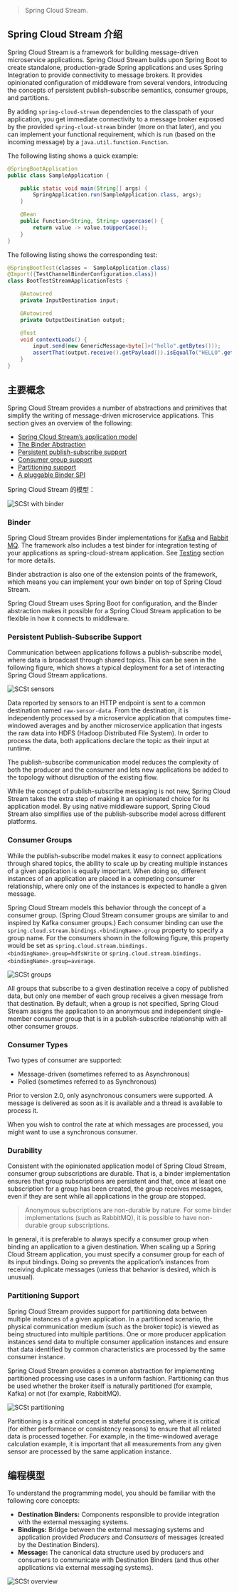 > Spring Cloud Stream.

## Spring Cloud Stream 介绍

Spring Cloud Stream is a framework for building message-driven microservice applications. Spring Cloud Stream builds upon Spring Boot to create standalone, production-grade Spring applications and uses Spring Integration to provide connectivity to message brokers. It provides opinionated configuration of middleware from several vendors, introducing the concepts of persistent publish-subscribe semantics, consumer groups, and partitions.

By adding `spring-cloud-stream` dependencies to the classpath of your application, you get immediate connectivity to a message broker exposed by the provided `spring-cloud-stream` binder (more on that later), and you can implement your functional requirement, which is run (based on the incoming message) by a `java.util.function.Function`.

The following listing shows a quick example:

```java
@SpringBootApplication
public class SampleApplication {

	public static void main(String[] args) {
		SpringApplication.run(SampleApplication.class, args);
	}

    @Bean
	public Function<String, String> uppercase() {
	    return value -> value.toUpperCase();
	}
}
```

The following listing shows the corresponding test:

```java
@SpringBootTest(classes =  SampleApplication.class)
@Import({TestChannelBinderConfiguration.class})
class BootTestStreamApplicationTests {

	@Autowired
	private InputDestination input;

	@Autowired
	private OutputDestination output;

	@Test
	void contextLoads() {
		input.send(new GenericMessage<byte[]>("hello".getBytes()));
		assertThat(output.receive().getPayload()).isEqualTo("HELLO".getBytes());
	}
}
```

## 主要概念

Spring Cloud Stream provides a number of abstractions and primitives that simplify the writing of message-driven microservice applications. This section gives an overview of the following:

- [Spring Cloud Stream’s application model](https://docs.spring.io/spring-cloud-stream/docs/3.2.7/reference/html/spring-cloud-stream.html#spring-cloud-stream-overview-application-model)
- [The Binder Abstraction](https://docs.spring.io/spring-cloud-stream/docs/3.2.7/reference/html/spring-cloud-stream.html#spring-cloud-stream-overview-binder-abstraction)
- [Persistent publish-subscribe support](https://docs.spring.io/spring-cloud-stream/docs/3.2.7/reference/html/spring-cloud-stream.html#spring-cloud-stream-overview-persistent-publish-subscribe-support)
- [Consumer group support](https://docs.spring.io/spring-cloud-stream/docs/3.2.7/reference/html/spring-cloud-stream.html#consumer-groups)
- [Partitioning support](https://docs.spring.io/spring-cloud-stream/docs/3.2.7/reference/html/spring-cloud-stream.html#partitioning)
- [A pluggable Binder SPI](https://docs.spring.io/spring-cloud-stream/docs/3.2.7/reference/html/spring-cloud-stream.html#spring-cloud-stream-overview-binder-api)

Spring Cloud Stream 的模型：

![SCSt with binder](../../resources/images/notebook/JavaWeb/SpringCloud/SCSt-with-binder.png)

### Binder

Spring Cloud Stream provides Binder implementations for [Kafka](https://github.com/spring-cloud/spring-cloud-stream-binder-kafka) and [Rabbit MQ](https://github.com/spring-cloud/spring-cloud-stream-binder-rabbit). The framework also includes a test binder for integration testing of your applications as spring-cloud-stream application. See [Testing](https://docs.spring.io/spring-cloud-stream/docs/3.2.7/reference/html/spring-cloud-stream.html#_testing) section for more details.

Binder abstraction is also one of the extension points of the framework, which means you can implement your own binder on top of Spring Cloud Stream.

Spring Cloud Stream uses Spring Boot for configuration, and the Binder abstraction makes it possible for a Spring Cloud Stream application to be flexible in how it connects to middleware.

### Persistent Publish-Subscribe Support

Communication between applications follows a publish-subscribe model, where data is broadcast through shared topics. This can be seen in the following figure, which shows a typical deployment for a set of interacting Spring Cloud Stream applications.

![SCSt sensors](../../resources/images/notebook/JavaWeb/SpringCloud/SCSt-sensors.png)

Data reported by sensors to an HTTP endpoint is sent to a common destination named `raw-sensor-data`. From the destination, it is independently processed by a microservice application that computes time-windowed averages and by another microservice application that ingests the raw data into HDFS (Hadoop Distributed File System). In order to process the data, both applications declare the topic as their input at runtime.

The publish-subscribe communication model reduces the complexity of both the producer and the consumer and lets new applications be added to the topology without disruption of the existing flow.

While the concept of publish-subscribe messaging is not new, Spring Cloud Stream takes the extra step of making it an opinionated choice for its application model. By using native middleware support, Spring Cloud Stream also simplifies use of the publish-subscribe model across different platforms.

### Consumer Groups

While the publish-subscribe model makes it easy to connect applications through shared topics, the ability to scale up by creating multiple instances of a given application is equally important. When doing so, different instances of an application are placed in a competing consumer relationship, where only one of the instances is expected to handle a given message.

Spring Cloud Stream models this behavior through the concept of a consumer group. (Spring Cloud Stream consumer groups are similar to and inspired by Kafka consumer groups.) Each consumer binding can use the `spring.cloud.stream.bindings.<bindingName>.group` property to specify a group name. For the consumers shown in the following figure, this property would be set as `spring.cloud.stream.bindings.<bindingName>.group=hdfsWrite` or `spring.cloud.stream.bindings.<bindingName>.group=average`.

![SCSt groups](../../resources/images/notebook/JavaWeb/SpringCloud/SCSt-groups.png)

All groups that subscribe to a given destination receive a copy of published data, but only one member of each group receives a given message from that destination. By default, when a group is not specified, Spring Cloud Stream assigns the application to an anonymous and independent single-member consumer group that is in a publish-subscribe relationship with all other consumer groups.

### Consumer Types

Two types of consumer are supported:

- Message-driven (sometimes referred to as Asynchronous)
- Polled (sometimes referred to as Synchronous)

Prior to version 2.0, only asynchronous consumers were supported. A message is delivered as soon as it is available and a thread is available to process it.

When you wish to control the rate at which messages are processed, you might want to use a synchronous consumer.

### Durability

Consistent with the opinionated application model of Spring Cloud Stream, consumer group subscriptions are durable. That is, a binder implementation ensures that group subscriptions are persistent and that, once at least one subscription for a group has been created, the group receives messages, even if they are sent while all applications in the group are stopped.

> Anonymous subscriptions are non-durable by nature. For some binder implementations (such as RabbitMQ), it is possible to have non-durable group subscriptions.

In general, it is preferable to always specify a consumer group when binding an application to a given destination. When scaling up a Spring Cloud Stream application, you must specify a consumer group for each of its input bindings. Doing so prevents the application’s instances from receiving duplicate messages (unless that behavior is desired, which is unusual).

### Partitioning Support

Spring Cloud Stream provides support for partitioning data between multiple instances of a given application. In a partitioned scenario, the physical communication medium (such as the broker topic) is viewed as being structured into multiple partitions. One or more producer application instances send data to multiple consumer application instances and ensure that data identified by common characteristics are processed by the same consumer instance.

Spring Cloud Stream provides a common abstraction for implementing partitioned processing use cases in a uniform fashion. Partitioning can thus be used whether the broker itself is naturally partitioned (for example, Kafka) or not (for example, RabbitMQ).

![SCSt partitioning](../../resources/images/notebook/JavaWeb/SpringCloud/SCSt-partitioning.png)

Partitioning is a critical concept in stateful processing, where it is critical (for either performance or consistency reasons) to ensure that all related data is processed together. For example, in the time-windowed average calculation example, it is important that all measurements from any given sensor are processed by the same application instance.

## 编程模型

To understand the programming model, you should be familiar with the following core concepts:

- **Destination Binders:** Components responsible to provide integration with the external messaging systems.
- **Bindings:** Bridge between the external messaging systems and application provided *Producers* and *Consumers* of messages (created by the Destination Binders).
- **Message:** The canonical data structure used by producers and consumers to communicate with Destination Binders (and thus other applications via external messaging systems).

![SCSt overview](../../resources/images/notebook/JavaWeb/SpringCloud/SCSt-overview.png)

